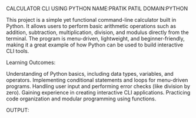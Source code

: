 CALCULATOR CLI USING PYTHON 
NAME:PRATIK PATIL
DOMAIN:PYTHON

This project is a simple yet functional command-line calculator built in Python. It allows users to perform basic arithmetic operations such as addition, subtraction, multiplication, division, and modulus directly from the terminal. The program is menu-driven, lightweight, and beginner-friendly, making it a great example of how Python can be used to build interactive CLI tools.

Learning Outcomes:

Understanding of Python basics, including data types, variables, and operators.
Implementing conditional statements and loops for menu-driven programs.
Handling user input and performing error checks (like division by zero).
Gaining experience in creating interactive CLI applications.
Practicing code organization and modular programming using functions.

OUTPUT:
